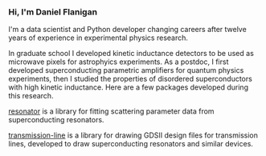 ### Hi, I'm Daniel Flanigan

I'm a data scientist and Python developer changing careers after twelve years of experience in experimental physics research.

In graduate school I developed kinetic inductance detectors to be used as microwave pixels for astrophyics experiments. As a postdoc, I first developed superconducting parametric amplifiers for quantum physics experiments, then I studied the properties of disordered superconductors with high kinetic inductance. Here are a few packages developed during this research.

[resonator](https://www.github.com/danielflanigan/resonator) is a library for fitting scattering parameter data from superconducting resonators.

[transmission-line](https://www.github.com/danielflanigan/transmission-line) is a library for drawing GDSII design files for transmission lines, developed to draw superconducting resonators and similar devices.





<!--
**danielflanigan/danielflanigan** is a ✨ _special_ ✨ repository because its `README.md` (this file) appears on your GitHub profile.

Here are some ideas to get you started:

- 🔭 I’m currently working on ...
- 🌱 I’m currently learning ...
- 👯 I’m looking to collaborate on ...
- 🤔 I’m looking for help with ...
- 💬 Ask me about ...
- 📫 How to reach me: ...
- 😄 Pronouns: ...
- ⚡ Fun fact: ...
-->
